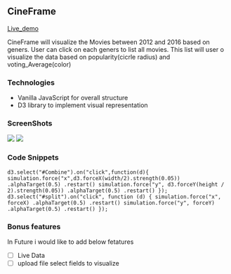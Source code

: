 ## CineFrame

[Live_demo](https://jayad25.github.io/CineFrame/)

CineFrame will visualize the Movies between 2012 and 2016 based  on geners. User can click on each geners to list all movies. This list will user o visualize the data based on popularity(cicrle radius) and voting_Average(color)

### Technologies
  * Vanilla JavaScript for overall structure
  * D3 library to implement visual representation

### ScreenShots
  ![](https://i.imgur.com/ajvrSRK.png)
  ![](https://i.imgur.com/nIXCzeP.png)
 ### Code Snippets
  `d3.select("#Combine").on("click",function(d){
                simulation.force("x",d3.forceX(width/2).strength(0.05))
                .alphaTarget(0.5)
                .restart()
                simulation.force("y", d3.forceY(height / 2).strength(0.05))
                .alphaTarget(0.5)
                .restart()
            });
        d3.select("#split").on("click", function (d) {
            simulation.force("x", forceX)
                .alphaTarget(0.5)
                .restart()
            simulation.force("y", forceY)
                .alphaTarget(0.5)
                .restart()
        });`
  
### Bonus features

In Future i would like to add below fetatures

- [ ] Live Data
- [ ] upload file select fields to visualize
